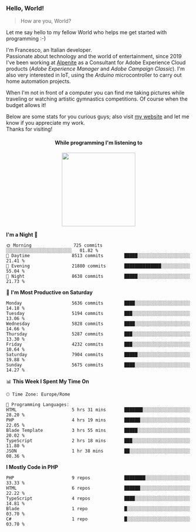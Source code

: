 ### Hello, World!

> How are you, World?

Let me say hello to my fellow World who helps me get started with programming :-)

I'm Francesco, an Italian developer.  
Passionate about technology and the world of entertainment, since 2019 I've been working at [Alpenite](https://www.alpenite.com) as a Consultant for Adobe Experience Cloud products (*Adobe Experience Manager* and *Adobe Campaign Classic*). I'm also very interested in IoT, using the *Arduino* microcontroller to carry out home automation projects.

When I'm not in front of a computer you can find me taking pictures while traveling or watching artistic gymnastics competitions. Of course when the budget allows it!

Below are some stats for you curious guys; also visit [my website](https://www.francescorega.eu) and let me know if you appreciate my work.  
Thanks for visiting!

<div align="center">
  <h4>While programming I'm listening to</h4>
  <a href="https://apps.francescorega.eu/now-playing/11147232609" target="_blank"><img src="https://apps.francescorega.eu/now-playing/11147232609" width="200"></a>
</div>

<!--START_SECTION:waka-->
**I'm a Night 🦉** 

```text
🌞 Morning                725 commits         ░░░░░░░░░░░░░░░░░░░░░░░░░   01.82 % 
🌆 Daytime                8513 commits        █████░░░░░░░░░░░░░░░░░░░░   21.41 % 
🌃 Evening                21880 commits       ██████████████░░░░░░░░░░░   55.04 % 
🌙 Night                  8638 commits        █████░░░░░░░░░░░░░░░░░░░░   21.73 % 
```
📅 **I'm Most Productive on Saturday** 

```text
Monday                   5636 commits        ████░░░░░░░░░░░░░░░░░░░░░   14.18 % 
Tuesday                  5194 commits        ███░░░░░░░░░░░░░░░░░░░░░░   13.06 % 
Wednesday                5828 commits        ████░░░░░░░░░░░░░░░░░░░░░   14.66 % 
Thursday                 5287 commits        ███░░░░░░░░░░░░░░░░░░░░░░   13.30 % 
Friday                   4232 commits        ███░░░░░░░░░░░░░░░░░░░░░░   10.64 % 
Saturday                 7904 commits        █████░░░░░░░░░░░░░░░░░░░░   19.88 % 
Sunday                   5675 commits        ████░░░░░░░░░░░░░░░░░░░░░   14.27 % 
```


📊 **This Week I Spent My Time On** 

```text
🕑︎ Time Zone: Europe/Rome

💬 Programming Languages: 
HTML                     5 hrs 31 mins       ███████░░░░░░░░░░░░░░░░░░   28.20 % 
PHP                      4 hrs 19 mins       ██████░░░░░░░░░░░░░░░░░░░   22.05 % 
Blade Template           3 hrs 55 mins       █████░░░░░░░░░░░░░░░░░░░░   20.02 % 
TypeScript               2 hrs 18 mins       ███░░░░░░░░░░░░░░░░░░░░░░   11.80 % 
JSON                     1 hr 38 mins        ██░░░░░░░░░░░░░░░░░░░░░░░   08.36 % 
```

**I Mostly Code in PHP** 

```text
PHP                      9 repos             ████████░░░░░░░░░░░░░░░░░   33.33 % 
HTML                     6 repos             ██████░░░░░░░░░░░░░░░░░░░   22.22 % 
TypeScript               4 repos             ████░░░░░░░░░░░░░░░░░░░░░   14.81 % 
Blade                    1 repo              █░░░░░░░░░░░░░░░░░░░░░░░░   03.70 % 
C#                       1 repo              █░░░░░░░░░░░░░░░░░░░░░░░░   03.70 % 
```




<!--END_SECTION:waka-->
